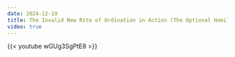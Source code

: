 ```yaml
---
date: 2024-12-19
title: The Invalid New Rite of Ordination in Action (The Optional Homily)
video: true
---
```



{{< youtube wGUg3SgPtE8 >}}

